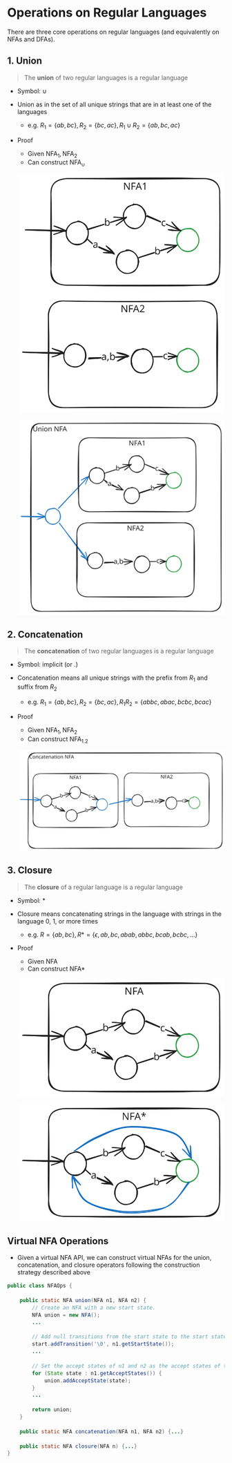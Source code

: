 # Operations on Regular Languages

There are three core operations on regular languages (and equivalently on NFAs and DFAs).

## 1. Union

> The **union** of two regular languages is a regular language

- Symbol: $\cup$
- Union as in the set of all unique strings that are in at least one of the languages
  - e.g. $R_1 = \{ ab, bc \}, R_2 = \{ bc, ac \}, R_1 \cup R_2 = \{ab, bc, ac\}$
- Proof
  - Given $\text{NFA}_1, \text{NFA}_2$
  - Can construct $\text{NFA}_\cup$

   ![../media/union-1.excalidraw.svg](../media/union-1.excalidraw.svg)

   ![../media/union-2.excalidraw.svg](../media/union-2.excalidraw.svg)

## 2. Concatenation

> The **concatenation** of two regular languages is a regular language

- Symbol: implicit (or .)
- Concatenation means all unique strings with the prefix from $R_1$ and suffix from $R_2$ 
  - e.g. $R_1 = \{ ab, bc \}, R_2 = \{ bc, ac \}, R_1 R_2 = \{abbc, abac, bcbc, bcac \}$
- Proof
  - Given $\text{NFA}_1, \text{NFA}_2$
  - Can construct $\text{NFA}_{1.2}$

   ![../media/concat.excalidraw.svg](../media/concat.excalidraw.svg)

## 3. Closure

> The **closure** of a regular language is a regular language

- Symbol: *
- Closure means concatenating strings in the language with strings in the language 0, 1, or more times
  - e.g. $R = \{ ab, bc \}, R* = \{ \epsilon, ab, bc, abab, abbc, bcab, bcbc, ... \}$
- Proof
  - Given $\text{NFA}$
  - Can construct $\text{NFA}*$

   ![../media/closure-1.excalidraw.svg](../media/closure-1.excalidraw.svg)

   ![../media/closure-2.excalidraw.svg](../media/closure-2.excalidraw.svg)

## Virtual NFA Operations

- Given a virtual NFA API, we can construct virtual NFAs for the union, concatenation, and closure operators following the construction strategy described above 

```java
public class NFAOps {

    public static NFA union(NFA n1, NFA n2) {
        // Create an NFA with a new start state.
        NFA union = new NFA();
        ...
                
        // Add null transitions from the start state to the start states of n1, n2.
        start.addTransition('\0', n1.getStartState());
        ...

        // Set the accept states of n1 and n2 as the accept states of the union.
        for (State state : n1.getAcceptStates()) {
            union.addAcceptState(state);
        }
        ...

        return union;
    }

    public static NFA concatenation(NFA n1, NFA n2) {...}

    public static NFA closure(NFA n) {...}
}
```

